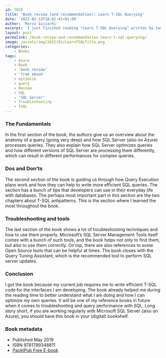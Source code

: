 ```yaml
---
id: 7026
title: 'Book review (and recommendation): Learn T-SQL Querying'
date: '2022-02-13T18:02:41+01:00'
author: 'Marco Siccardi'
excerpt: 'I just finished reading "Learn T-SQL Querying" written by two Microsoft employees (Pedro Lopes and Pam Lahoud) who are working on the database engine of Microsoft''s SQL Server. They are providing a very deep look into writing efficient queries and tools that can make the life of a developer easier.'
layout: post
permalink: /book-review-and-recommendation-learn-t-sql-querying/
image: /assets/img/2022/02/LearnTSQLTitle.png
categories:
    - Books
tags:
    - Azure
    - Book
    - 'book review'
    - 'free ebook'
    - optimize
    - query
    - Review
    - SQL
    - 'SQL Server'
    - Troubleshooting
    - TSQL
---
```


### The Fundamentals

In the first section of the book, the authors give us an overview about the anatomy of a query (going very deep) and how SQL Server (also on Azure) processes queries. They also explain how SQL Server optimizes queries and how different versions of SQL Server are processing them differently, which can result in different performances for complex queries.

### <span id="dos-and-donts">Dos and Don’ts</span>

The second section of the book is guiding us through how Query Execution plans work and how they can help to write more efficient SQL queries. The section has a bunch of tips that developers can use in their everyday life with databases. The perhaps most important part in this section are the two chapters about T-SQL antipatterns. This is the section where I learned the most throughout the book.

### Troubleshooting and tools

The last section of the book shows a lot of troubleshooting techniques and how to use them properly. Microsoft’s SQL Server Management Tools itself comes with a bunch of such tools, and the book helps not only to find them, but also to use them correctly. On top, there are also references to some Open Source tools that can be helpful at times. The book closes with the Query Tuning Assistant, which is the recommended tool to perform SQL server updates.

### Conclusion

I got the book because my current job requires me to write efficient T-SQL code for the interfaces I am developing. The book already helped me during the reading time to better understand what I am doing and how I can optimize my own queries. It will be one of my reference books in future when it comes to troubleshooting and query performance with SQL. Long story short, if you are working regularly with Microsoft SQL Server (also on Azure), you should have this book in your (digital) bookshelf.

### Book metadata

- Published May 2019
- ISBN 9781789348811
- [PacktPub Free E-book](https://www.packtpub.com/free-ebook/Learn-T-SQL-Querying/9781789348811)
